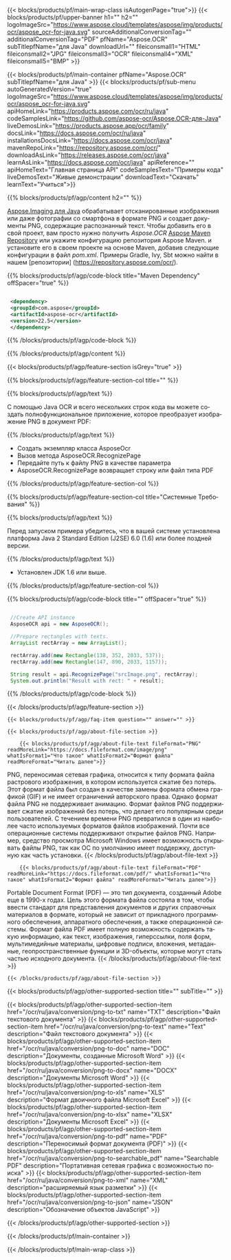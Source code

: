 ﻿---
title:  
weight: 3920
url: /ru/java/conversion/png-to-pdf/ 
lang: ru
langdirlevel: 2
locales: ja,it,ru,de,es,fr,nl,id,lt,pl,pt,vi,tr,ko
description: Пример кода для преобразования PNG в PDF Java. Используйте пример кода API для пакетного преобразования файлов PNG в PDF в любом веб-приложении или приложении на базе Java для настольных компьютеров.
---

{{< blocks/products/pf/main-wrap-class isAutogenPage="true">}}
{{< blocks/products/pf/upper-banner h1="" h2="" logoImageSrc="https://www.aspose.cloud/templates/aspose/img/products/ocr/aspose_ocr-for-java.svg" sourceAdditionalConversionTag="" additionalConversionTag="PDF" pfName="Aspose.OCR" subTitlepfName="для Java" downloadUrl="" fileiconsmall1="HTML" fileiconsmall2="JPG" fileiconsmall3="OCR" fileiconsmall4="XML" fileiconsmall5="BMP" >}}


{{< blocks/products/pf/main-container pfName="Aspose.OCR" subTitlepfName="для Java" >}}
{{< blocks/products/pf/sub-menu autoGeneratedVersion="true" logoImageSrc="https://www.aspose.cloud/templates/aspose/img/products/ocr/aspose_ocr-for-java.svg" apiHomeLink="https://products.aspose.com/ocr/ru/java" codeSamplesLink="https://github.com/aspose-ocr/Aspose.OCR-для-Java" liveDemosLink="https://products.aspose.app/ocr/family" docsLink="https://docs.aspose.com/ocr/ru/java" installationsDocsLink="https://docs.aspose.com/ocr/java" mavenRepoLink="https://repository.aspose.com/ocr/" downloadAsLink="https://releases.aspose.com/ocr/java" learnAsLink="https://docs.aspose.com/ocr/java" apiReference="" apiHomeText="Главная страница API" codeSamplesText="Примеры кода" liveDemosText="Живые демонстрации" downloadText="Скачать" learnText="Учиться">}}

{{% blocks/products/pf/agp/content h2="" %}}



[Aspose.Imaging для Java](https://products.aspose.com/imaging/java)
 обрабатывает отсканированные изображения или даже фотографии со смартфона в формате PNG и создает документы PNG, содержащие распознанный текст. Чтобы добавить его в свой проект, вам просто нужно получить *Aspose.OCR*
[Aspose Maven Repository](https://repository.aspose.com/webapp/#/artifacts/browse/tree/General/repo/com/aspose/aspose-imaging) или укажите конфигурацию репозитория Aspose Maven.
и установите его в своем проекте на основе Maven, добавив следующие конфигурации в файл _pom.xml_. Примеры Gradle, Ivy, Sbt можно найти в нашем [репозитории] (https://repository.aspose.com/ocr/).

{{% blocks/products/pf/agp/code-block title="Maven Dependency" offSpacer="true" %}}

```xml

 <dependency>
 <groupId>com.aspose</groupId>
 <artifactId>aspose-ocr</artifactId>
 <version>22.5</version>
 </dependency>

```

{{% /blocks/products/pf/agp/code-block %}}

{{% /blocks/products/pf/agp/content %}}

{{< blocks/products/pf/agp/feature-section isGrey="true" >}}

{{% blocks/products/pf/agp/feature-section-col title="" %}}

{{% blocks/products/pf/agp/text %}}

С помощью Java OCR и всего нескольких строк кода вы можете создать полнофункциональное приложение, которое преобразует изображение PNG в документ PDF:

{{% /blocks/products/pf/agp/text %}}

+ Создать экземпляр класса AsposeOcr
+ Вызов метода AsposeOCR.RecognizePage
+ Передайте путь к файлу PNG в качестве параметра
+ AsposeOCR.RecognizePage возвращает строку или файл типа PDF

{{% /blocks/products/pf/agp/feature-section-col %}}

{{% blocks/products/pf/agp/feature-section-col title="Системные Требования" %}}

{{% blocks/products/pf/agp/text %}}

Перед запуском примера убедитесь, что в вашей системе установлена ​​платформа Java 2 Standard Edition (J2SE) 6.0 (1.6) или более поздней версии.

{{% /blocks/products/pf/agp/text %}}

- Установлен JDK 1.6 или выше.

{{% /blocks/products/pf/agp/feature-section-col %}}

{{% blocks/products/pf/agp/code-block title="" offSpacer="true" %}}

```java

 //Create API instance
 AsposeOCR api = new AsposeOCR();

 //Prepare rectangles with texts.
 ArrayList rectArray = new ArrayList();

 rectArray.add(new Rectangle(138, 352, 2033, 537));
 rectArray.add(new Rectangle(147, 890, 2033, 1157));

 String result = api.RecognizePage("srcImage.png", rectArray);
 System.out.println("Result with rect: " + result);

```

{{% /blocks/products/pf/agp/code-block %}}

{{< /blocks/products/pf/agp/feature-section >}}

    {{< blocks/products/pf/agp/faq-item question="" answer="" >}}

    {{< blocks/products/pf/agp/about-file-section >}}
       
        {{< blocks/products/pf/agp/about-file-text fileFormat="PNG" readMoreLink="https://docs.fileformat.com/image/png" whatIsFormat1="Что такое" whatIsFormat2="Формат файла" readMoreFormat="Читать далее">}}
PNG, переносимая сетевая графика, относится к типу формата файла растрового изображения, в котором используется сжатие без потерь. Этот формат файла был создан в качестве замены формата обмена графикой (GIF) и не имеет ограничений авторского права. Однако формат файла PNG не поддерживает анимацию. Формат файлов PNG поддерживает сжатие изображений без потерь, что делает его популярным среди пользователей. С течением времени PNG превратился в один из наиболее часто используемых форматов файлов изображений. Почти все операционные системы поддерживают открытие файлов PNG. Например, средство просмотра Microsoft Windows имеет возможность открывать файлы PNG, так как ОС по умолчанию имеет поддержку, доступную как часть установки.
        {{< /blocks/products/pf/agp/about-file-text >}}

        {{< blocks/products/pf/agp/about-file-text fileFormat="PDF" readMoreLink="https://docs.fileformat.com/pdf/" whatIsFormat1="Что такое" whatIsFormat2="Формат файла" readMoreFormat="Читать далее">}}
Portable Document Format (PDF) — это тип документа, созданный Adobe еще в 1990-х годах. Цель этого формата файла состояла в том, чтобы ввести стандарт для представления документов и других справочных материалов в формате, который не зависит от прикладного программного обеспечения, аппаратного обеспечения, а также операционной системы. Формат файла PDF имеет полную возможность содержать такую ​​информацию, как текст, изображения, гиперссылки, поля форм, мультимедийные материалы, цифровые подписи, вложения, метаданные, геопространственные функции и 3D-объекты, которые могут стать частью исходного документа.
        {{< /blocks/products/pf/agp/about-file-text >}}

    {{< /blocks/products/pf/agp/about-file-section >}}

<!-- aboutfile Ends -->

{{< blocks/products/pf/agp/other-supported-section title="" subTitle="" >}}

{{< blocks/products/pf/agp/other-supported-section-item href="/ocr/ru/java/conversion/png-to-txt" name="TXT" description="Файл текстового документа" >}}
{{< blocks/products/pf/agp/other-supported-section-item href="/ocr/ru/java/conversion/png-to-text" name="Text" description="Файл текстового документа" >}}
{{< blocks/products/pf/agp/other-supported-section-item href="/ocr/ru/java/conversion/png-to-doc" name="DOC" description="Документы, созданные Microsoft Word" >}}
{{< blocks/products/pf/agp/other-supported-section-item href="/ocr/ru/java/conversion/png-to-docx" name="DOCX" description="Документы Microsoft Word" >}}
{{< blocks/products/pf/agp/other-supported-section-item href="/ocr/ru/java/conversion/png-to-xls" name="XLS" description="Формат двоичного файла Microsoft Excel" >}}
{{< blocks/products/pf/agp/other-supported-section-item href="/ocr/ru/java/conversion/png-to-xlsx" name="XLSX" description="Документы Microsoft Excel" >}}
{{< blocks/products/pf/agp/other-supported-section-item href="/ocr/ru/java/conversion/png-to-pdf" name="PDF" description="Переносимый формат документа (PDF)" >}}
{{< blocks/products/pf/agp/other-supported-section-item href="/ocr/ru/java/conversion/png-to-searchable_pdf" name="Searchable PDF" description="Портативная сетевая графика с возможностью поиска" >}}
{{< blocks/products/pf/agp/other-supported-section-item href="/ocr/ru/java/conversion/png-to-xml" name="XML" description="расширяемый язык разметки" >}}
{{< blocks/products/pf/agp/other-supported-section-item href="/ocr/ru/java/conversion/png-to-json" name="JSON" description="Обозначение объектов JavaScript" >}}

{{< /blocks/products/pf/agp/other-supported-section >}}

{{< /blocks/products/pf/main-container >}}
    
{{< /blocks/products/pf/main-wrap-class >}}
